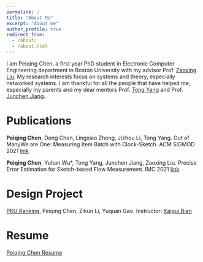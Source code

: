 ```yaml
---
permalink: /
title: "About Me"
excerpt: "About me"
author_profile: true
redirect_from: 
  - /about/
  - /about.html
---
```


I am Peiqing Chen, a first year PhD student in Electronic Computer Engineering department in Boston University with my advisor Prof. [Zaoxing Liu](https://zaoxing.github.io/). My research interests focus on systems and theory, especially networked systems. I am thankful for all the people that have helped me, especially my parents and my dear mentors Prof. [Tong Yang](http://net.pku.edu.cn/~yangtong/) and Prof. [Junchen Jiang](https://people.cs.uchicago.edu/~junchenj/).

# Publications
**Peiqing Chen**, Dong Chen, Lingxiao Zheng, Jizhou Li, Tong Yang. Out of ManyWe are One: Measuring Item Batch with Clock-Sketch. ACM SIGMOD 2021 [link](https://github.com/KaiserV2/KaiserV2.github.io/blob/master/files/SIGMOD21.pdf)

**Peiqing Chen**, Yuhan Wu*, Tong Yang, Junchen Jiang, Zaoxing Liu. Precise Error Estimation for Sketch-based Flow Measurement. IMC 2021 [link](https://github.com/KaiserV2/KaiserV2.github.io/blob/master/files/IMC21.pdf)

# Design Project
[PKU Ranking](http://pkuranking.com/), Peiqing Chen, Zikun Li, Yuquan Gao. Instructor: [Kaigui Bian](http://net.pku.edu.cn/~bkg/)

# Resume
[Peiqing Chen Resume](https://github.com/KaiserV2/KaiserV2.github.io/blob/master/files/PeiqingChenResume.pdf)


